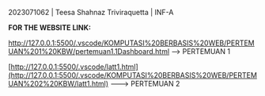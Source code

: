 2023071062 | Teesa Shahnaz Triviraquetta | INF-A

**FOR THE WEBSITE LINK:**

http://127.0.0.1:5500/.vscode/KOMPUTASI%20BERBASIS%20WEB/PERTEMUAN%201%20KBW/pertemuan1.1Dashboard.html --> PERTEMUAN 1

[http://127.0.0.1:5500/.vscode/latt1.html](http://127.0.0.1:5500/.vscode/KOMPUTASI%20BERBASIS%20WEB/PERTEMUAN%202%20KBW/latt1.html) ---> PERTEMUAN 2
